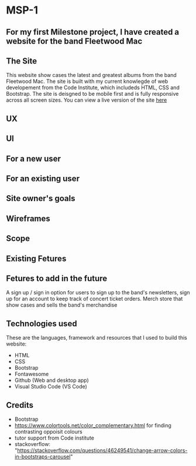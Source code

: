 # MSP-1
 For my first Milestone project, I have created a website for the band Fleetwood Mac
------------------------------------------- 

## The Site
This website show cases the latest and greatest albums from the band Fleetwood Mac. The site is built with my current knowlegde of web developement from the Code Institute, which includeds HTML, CSS and Bootstrap.
The site is deisgned to be mobile first and is fully responsive across all screen sizes.
You can view a live version of the site [here]()


## UX

## UI

## For a new user

## For an existing user

## Site owner's goals

## Wireframes

## Scope

## Existing Fetures

## Fetures to add in the future
A sign up / sign in option for users to sign up to the band's newsletters, sign up for an account to keep track of concert ticket orders.
Merch store that show cases and sells the band's merchandise

## Technologies used
These are the languages, framework and resources that I used to build this website:
- HTML
- CSS
- Bootstrap
- Fontawesome
- Github (Web and desktop app)
- Visual Studio Code (VS Code)

## Credits
- Bootstrap
- https://www.colortools.net/color_complementary.html for finding contrasting oppoisit colours
- tutor support from Code institute
- stackoverflow: "https://stackoverflow.com/questions/46249541/change-arrow-colors-in-bootstraps-carousel"